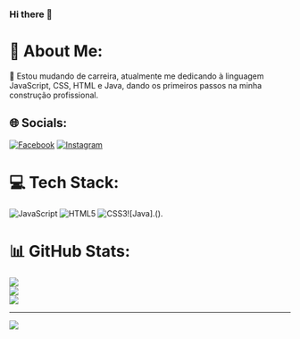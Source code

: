 ### Hi there 👋

# 💫 About Me:
🌱 Estou mudando de carreira, atualmente me dedicando à linguagem JavaScript, CSS, HTML e Java, dando os primeiros passos na minha construção profissional.


## 🌐 Socials:
[![Facebook](https://img.shields.io/badge/Facebook-%231877F2.svg?logo=Facebook&logoColor=white)](https://facebook.com/https://www.facebook.com/vagner.vogel.3?mibextid=ZbWKwL) [![Instagram](https://img.shields.io/badge/Instagram-%23E4405F.svg?logo=Instagram&logoColor=white)](https://instagram.com/https://www.instagram.com/vagnervogel?igsh=bnZoaHZ0aGxjc2po) 

# 💻 Tech Stack:
![JavaScript](https://img.shields.io/badge/javascript-%23323330.svg?style=for-the-badge&logo=javascript&logoColor=%23F7DF1E) ![HTML5](https://img.shields.io/badge/html5-%23E34F26.svg?style=for-the-badge&logo=html5&logoColor=white) ![CSS3](https://img.shields.io/badge/css3-%231572B6.svg?style=for-the-badge&logo=css3&logoColor=white)![Java].().
# 📊 GitHub Stats:
![](https://github-readme-stats.vercel.app/api?username=vagnervog&theme=dark&hide_border=false&include_all_commits=false&count_private=false)<br/>
![](https://github-readme-streak-stats.herokuapp.com/?user=vagnervog&theme=dark&hide_border=false)<br/>
![](https://github-readme-stats.vercel.app/api/top-langs/?username=vagnervog&theme=dark&hide_border=false&include_all_commits=false&count_private=false&layout=compact)

---
[![](https://visitcount.itsvg.in/api?id=vagnervog&icon=0&color=0)](https://visitcount.itsvg.in)

<!-- Proudly created with GPRM ( https://gprm.itsvg.in ) -->
